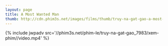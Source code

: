 ```yaml
---
layout: page
title: A Most Wanted Man
thumb: http://cdn.phim3s.net/images/films/thumb/truy-na-gat-gao-a-most-wanted-man-2014.jpg
---
```

{% include jwpadv src='//phim3s.net/phim-le/truy-na-gat-gao_7983/xem-phim//video.mp4' %}